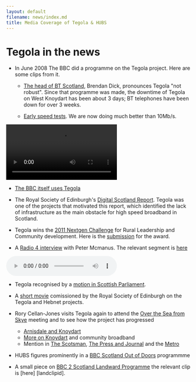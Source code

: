 ```yaml
---
layout: default
filename: news/index.md
title: Media Coverage of Tegola & HUBS
---
```


Tegola in the news
==================

* In June 2008 The BBC did a programme on the Tegola project.  Here
   are some clips from it.

   * [The head of BT Scotland], Brendan Dick, pronounces Tegola "not robust". Since
   that programme was made, the downtime of Tegola on West Knoydart has
   been about 3 days;  BT telephones have been down for over 3
   weeks.

   * [Early speed tests].  We are now doing much better than 10Mb/s.

<video controls="controls">
  <source src="BBC_-_UK_s_broadband_speeds_divide.mp4" />
  <source src="BBC_-_UK_s_broadband_speeds_divide.ogg" />
</video>

   * [The BBC itself uses Tegola]

* The Royal Society of Edinburgh's [Digital Scotland Report]. Tegola
  was one of the projects that motivated this report, which identified
  the lack of infrastructure as the main obstacle for high speed
  broadband in Scotland.

* Tegola wins the [2011 Nextgen Challenge] for Rural Leadership and
  Community development. Here is the [submission] for the award.

* A [Radio 4 interview] with Peter Mcmanus.  The relevant segment is [here](mcmanus-interview.mp3)

<audio controls="controls">
  <source src="mcmanus-interview.mp3" />
  <source src="mcmanus-interview.ogg" />
</audio>

* Tegola recognised by a [motion in Scottish Parliament].

* A [short movie] comissioned by the Royal Society of Edinburgh on the
   Tegola and Hebnet projects.    

* Rory Cellan-Jones visits Tegola again to attend the [Over the Sea
  from Skye] meeting and to see how the project has
  progressed
  * [Arnisdale and Knoydart]
  * [More on Knoydart] and community broadband
  * Mention in [The Scotsman], [The Press and Journal] and the [Metro]

* HUBS figures prominently in a [BBC Scotland Out of Doors] programmme

* A small piece on [BBC 2 Scotland Landward Programme] the relevant
clip is [here] [landclipid].

[The Scotsman]:/news/Tegola.Scotsman.12Oct12.pdf
[The Press and Journal]:/news/Tegola.P&J.12Oct12.pdf
[Metro]:/news/Tegola.Metro.12Oct12.pdf

[Over the Sea from Skye]:/_posts/2012-10-14-community-broadband-meeting-report.html

[Arnisdale and Knoydart]: http://www.bbc.co.uk/news/uk-scotland-highlands-islands-19909081

[More on Knoydart]: http://www.bbc.co.uk/news/technology-19921726

[The head of BT Scotland]: http://news.bbc.co.uk/1/hi/technology/7433605.stm

[Early speed tests]: http://news.bbc.co.uk/1/hi/sci/tech/7433054.stm

[The BBC itself uses Tegola]: http://news.bbc.co.uk/1/hi/technology/7433025.stm


[Digital Scotland Report]: http://www.royalsoced.org.uk/cms/files/advice-papers/inquiry/digitalscotland/Digital%20Scotland%20(med%20res).pdf

[2011 Nextgen Challenge]: http://www.nextgenevents.co.uk/blog/id41/news-release-17-november-2011-bristol-uk

[submission]: nextgen.html

[Radio 4 interview]: http://www.bbc.co.uk/programmes/b00npwh0

[motion in Scottish Parliament]: http://www.scottish.parliament.uk/BusinessBulletins/bb-11-134w.pdf

[short movie]: http://vimeo.com/25278290

[BBC Scotland Out of Doors]: http://www.bbc.co.uk/programmes/b0074hjr

[BBC 2 Scotland Landward Programme]: http://www.bbc.co.uk/iplayer/episode/b03dzbhw/Landward_2013_2014_Episode_17/

[landid]: /media/lclip.mp4


